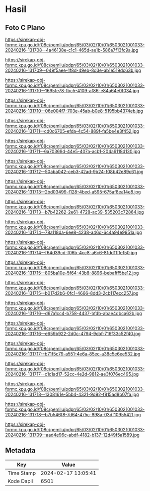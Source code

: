 # Hasil

## Foto C Plano

https://sirekap-obj-formc.kpu.go.id/f08c/pemilu/pdpr/65/03/02/10/01/6503021001033-20240216-131708--4a46138e-c1c1-465d-ae1b-586a7f13fc9a.jpg

https://sirekap-obj-formc.kpu.go.id/f08c/pemilu/pdpr/65/03/02/10/01/6503021001033-20240216-131709--049f5aee-1f8d-49eb-8d3e-ab1e519dc63b.jpg

https://sirekap-obj-formc.kpu.go.id/f08c/pemilu/pdpr/65/03/02/10/01/6503021001033-20240216-131710--1695fe78-fbc5-4109-af86-e84a64e0f034.jpg

https://sirekap-obj-formc.kpu.go.id/f08c/pemilu/pdpr/65/03/02/10/01/6503021001033-20240216-131710--06e004f7-703e-45ab-b0e8-5195bb4374eb.jpg

https://sirekap-obj-formc.kpu.go.id/f08c/pemilu/pdpr/65/03/02/10/01/6503021001033-20240216-131711--cd0c6705-efda-4c54-889f-fa5be4e3f452.jpg

https://sirekap-obj-formc.kpu.go.id/f08c/pemilu/pdpr/65/03/02/10/01/6503021001033-20240216-131711--6a70369d-44e5-407a-acb1-204a6118d130.jpg

https://sirekap-obj-formc.kpu.go.id/f08c/pemilu/pdpr/65/03/02/10/01/6503021001033-20240216-131712--50aba042-ceb3-42ad-9b24-f08b42e89c61.jpg

https://sirekap-obj-formc.kpu.go.id/f08c/pemilu/pdpr/65/03/02/10/01/6503021001033-20240216-131713--2bd03499-f128-4bed-a595-675af8ea14e8.jpg

https://sirekap-obj-formc.kpu.go.id/f08c/pemilu/pdpr/65/03/02/10/01/6503021001033-20240216-131713--b7b42262-2e61-4728-ac39-535203c72864.jpg

https://sirekap-obj-formc.kpu.go.id/f08c/pemilu/pdpr/65/03/02/10/01/6503021001033-20240216-131714--78a118da-6ee8-4238-a46d-6c4a94e9951a.jpg

https://sirekap-obj-formc.kpu.go.id/f08c/pemilu/pdpr/65/03/02/10/01/6503021001033-20240216-131714--f64d39cd-f06b-4cc8-a6c6-81dd11ffef50.jpg

https://sirekap-obj-formc.kpu.go.id/f08c/pemilu/pdpr/65/03/02/10/01/6503021001033-20240216-131715--805ba10e-5f64-43b8-8896-bebafff5be12.jpg

https://sirekap-obj-formc.kpu.go.id/f08c/pemilu/pdpr/65/03/02/10/01/6503021001033-20240216-131715--b017d2b6-0fc1-4666-8dd3-2cb117ecc257.jpg

https://sirekap-obj-formc.kpu.go.id/f08c/pemilu/pdpr/65/03/02/10/01/6503021001033-20240216-131716--d67a1cc4-b758-4437-bfdb-abae4dbca62b.jpg

https://sirekap-obj-formc.kpu.go.id/f08c/pemilu/pdpr/65/03/02/10/01/6503021001033-20240216-131716--e659b922-2d0c-4794-9cbf-716f33c52f40.jpg

https://sirekap-obj-formc.kpu.go.id/f08c/pemilu/pdpr/65/03/02/10/01/6503021001033-20240216-131717--b71f5c79-a551-4e6a-85ec-a38c5e6ee532.jpg

https://sirekap-obj-formc.kpu.go.id/f08c/pemilu/pdpr/65/03/02/10/01/6503021001033-20240216-131717--c1c1ad17-52cc-4e2d-9812-ae3f076ec495.jpg

https://sirekap-obj-formc.kpu.go.id/f08c/pemilu/pdpr/65/03/02/10/01/6503021001033-20240216-131718--1308161e-5bb4-4321-9d92-f815ad8b07fa.jpg

https://sirekap-obj-formc.kpu.go.id/f08c/pemilu/pdpr/65/03/02/10/01/6503021001033-20240216-131718--b7b546f8-7d64-475c-898a-03df1095542f.jpg

https://sirekap-obj-formc.kpu.go.id/f08c/pemilu/pdpr/65/03/02/10/01/6503021001033-20240216-131709--aad4e96c-abdf-4182-b137-12d49f5a1589.jpg


## Metadata

| Key        | Value               |
| ---------- | ------------------- |
| Time Stamp | 2024-02-17 13:05:41 |
| Kode Dapil | 6501                |



